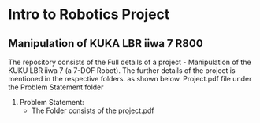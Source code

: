 # Intro to Robotics Project
## Manipulation of KUKA LBR iiwa 7 R800

The repository consists of the Full details of a project - Manipulation of the KUKU LBR iiwa 7 (a 7-DOF Robot). The further details of the project is mentioned in the respective folders. as shown below. Project.pdf file under the Problem Statement folder  

1. Problem Statement: 
    - The Folder consists of the project.pdf
    